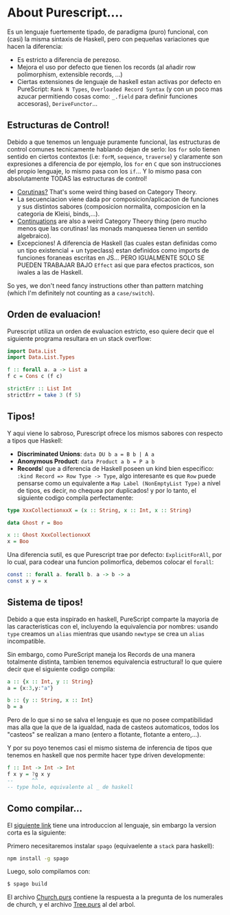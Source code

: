 # About Purescript....

Es un lenguaje fuertemente tipado, de paradigma (puro) funcional, con (casi) la misma sintaxis de Haskell, pero con pequeñas variaciones que hacen la diferencia:

- Es estricto a diferencia de perezoso.
- Mejora el uso por defecto que tienen los records (al añadir row polimorphism, extensible records, ...)
- Ciertas extensiones de lenguaje de haskell estan activas por defecto en PureScript: `Rank N Types`, `Overloaded Record Syntax` (y con un poco mas azucar permitiendo cosas como: `_.field` para definir funciones accesoras), `DeriveFunctor`...

## Estructuras de Control!

Debido a que tenemos un lenguaje puramente funcional, las estructuras de control comunes tecnicamente hablando dejan de serlo: los `for` solo tienen sentido en ciertos contextos (i.e: `forM`, `sequence`, `traverse`) y claramente son expresiones a diferencia de por ejemplo, los `for` en `C` que son instrucciones del propio lenguaje, lo mismo pasa con los `if`... Y lo mismo pasa con absolutamente TODAS las estructuras de control!

- [Corutinas?](https://github.com/purescript-contrib/purescript-coroutines/tree/main/docs) That's some weird thing based on Category Theory.
- La secuenciacion viene dada por composicion/aplicacion de funciones y sus distintos sabores (composicion normalita, composicion en la categoria de Kleisi, binds,...).
- [Continuations](https://ncatlab.org/nlab/show/continuation+monad) are also a weird Category Theory thing (pero mucho menos que las corutinas! las monads manquesea tienen un sentido algebraico).
- Excepciones! A diferencia de Haskell (las cuales estan definidas como un tipo existencial + un typeclass) estan definidos como imports de funciones foraneas escritas en JS... PERO IGUALMENTE SOLO SE PUEDEN TRABAJAR BAJO `Effect` asi que para efectos practicos, son iwales a las de Haskell.

So yes, we don't need fancy instructions other than pattern matching (which I'm definitely not counting as a `case/switch`).

## Orden de evaluacion!

Purescript utiliza un orden de evaluacion estricto, eso quiere decir que el siguiente programa resultara en un stack overflow:

```haskell
import Data.List 
import Data.List.Types

f :: forall a. a -> List a
f c = Cons c (f c)

strictErr :: List Int 
strictErr = take 3 (f 5)
```

## Tipos!

Y aqui viene lo sabroso, Purescript ofrece los mismos sabores con respecto a tipos que Haskell:

- **Discriminated Unions**: `data DU b a = B b | A a`
- **Anonymous Product**: `data Product a b = P a b`
- **Records**! que a diferencia de Haskell poseen un kind bien especifico: `:kind Record => Row Type -> Type`, algo interesante es que `Row` puede pensarse como un equivalente a `Map Label (NonEmptyList Type)` a nivel de tipos, es decir, no chequea por duplicados! y por lo tanto, el siguiente codigo compila perfectamente:

```haskell
type XxxCollectionxxX = (x :: String, x :: Int, x :: String)

data Ghost r = Boo

x :: Ghost XxxCollectionxxX
x = Boo
```

Una diferencia sutil, es que Purescript trae por defecto: `ExplicitForAll`, por lo cual, para codear una funcion polimorfica, debemos colocar el `forall`:

```haskell
const :: forall a. forall b. a -> b -> a
const x y = x
```

## Sistema de tipos!

Debido a que esta inspirado en haskell, PureScript comparte la mayoria de las caracteristicas con el, incluyendo la equivalencia por nombres: usando `type` creamos un `alias` mientras que usando `newtype` se crea un `alias` incompatible. 

Sin embargo, como PureScript maneja los Records de una manera totalmente distinta, tambien tenemos equivalencia estructural! lo que quiere decir que el siguiente codigo compila:

```haskell
a :: {x :: Int, y :: String}
a = {x:3,y:"a"}

b :: {y :: String, x :: Int}
b = a
```

Pero de lo que si no se salva el lenguaje es que no posee compatibilidad mas alla que la que de la igualdad, nada de casteos automaticos, todos los "casteos" se realizan a mano (entero a flotante, flotante a entero,...).

Y por su poyo tenemos casi el mismo sistema de inferencia de tipos que tenemos en haskell que nos permite hacer type driven developmente:


```haskell
f :: Int -> Int -> Int
f x y = ?g x y 
--      ^^
-- type hole, equivalente al _ de haskell
```

## Como compilar...

El [siguiente link](https://github.com/purescript/documentation/blob/master/guides/Getting-Started.md) tiene una introduccion al lenguaje, sin embargo la version corta es la siguiente:


Primero necesitaremos instalar `spago` (equivaelente a `stack` para haskell):


```bash
npm install -g spago
```

Luego, solo compilamos con:

```bash
$ spago build
```

El archivo [Church.purs](src/Church.purs) contiene la respuesta a la pregunta de los numerales de church, y el archivo
[Tree.purs](src/Tree.purs) al del arbol.